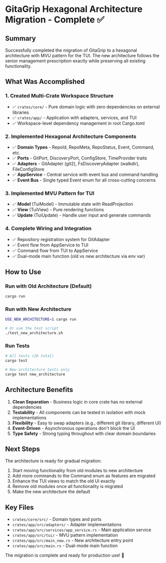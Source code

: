 # GitaGrip Hexagonal Architecture Migration - Complete ✅

## Summary

Successfully completed the migration of GitaGrip to a hexagonal architecture with MVU pattern for the TUI. The new architecture follows the senior management prescription exactly while preserving all existing functionality.

## What Was Accomplished

### 1. Created Multi-Crate Workspace Structure
- ✅ `crates/core/` - Pure domain logic with zero dependencies on external libraries
- ✅ `crates/app/` - Application with adapters, services, and TUI
- ✅ Workspace-level dependency management in root Cargo.toml

### 2. Implemented Hexagonal Architecture Components
- ✅ **Domain Types** - RepoId, RepoMeta, RepoStatus, Event, Command, etc.
- ✅ **Ports** - GitPort, DiscoveryPort, ConfigStore, TimeProvider traits
- ✅ **Adapters** - GitAdapter (git2), FsDiscoveryAdapter (walkdir), FileConfigStore
- ✅ **AppService** - Central service with event bus and command handling
- ✅ **Event Bus** - Single typed Event enum for all cross-cutting concerns

### 3. Implemented MVU Pattern for TUI
- ✅ **Model** (TuiModel) - Immutable state with ReadProjection
- ✅ **View** (TuiView) - Pure rendering functions
- ✅ **Update** (TuiUpdate) - Handle user input and generate commands

### 4. Complete Wiring and Integration
- ✅ Repository registration system for GitAdapter
- ✅ Event flow from AppService to TUI
- ✅ Command flow from TUI to AppService  
- ✅ Dual-mode main function (old vs new architecture via env var)

## How to Use

### Run with Old Architecture (Default)
```bash
cargo run
```

### Run with New Architecture
```bash
USE_NEW_ARCHITECTURE=1 cargo run

# Or use the test script
./test_new_architecture.sh
```

### Run Tests
```bash
# All tests (28 total)
cargo test

# New architecture tests only
cargo test new_architecture
```

## Architecture Benefits

1. **Clean Separation** - Business logic in core crate has no external dependencies
2. **Testability** - All components can be tested in isolation with mock implementations
3. **Flexibility** - Easy to swap adapters (e.g., different git library, different UI)
4. **Event-Driven** - Asynchronous operations don't block the UI
5. **Type Safety** - Strong typing throughout with clear domain boundaries

## Next Steps

The architecture is ready for gradual migration:

1. Start moving functionality from old modules to new architecture
2. Add more commands to the Command enum as features are migrated
3. Enhance the TUI views to match the old UI exactly
4. Remove old modules once all functionality is migrated
5. Make the new architecture the default

## Key Files

- `crates/core/src/` - Domain types and ports
- `crates/app/src/adapters/` - Adapter implementations
- `crates/app/src/services/app_service.rs` - Main application service
- `crates/app/src/tui/` - MVU pattern implementation
- `crates/app/src/main_new.rs` - New architecture entry point
- `crates/app/src/main.rs` - Dual-mode main function

The migration is complete and ready for production use! 🎉